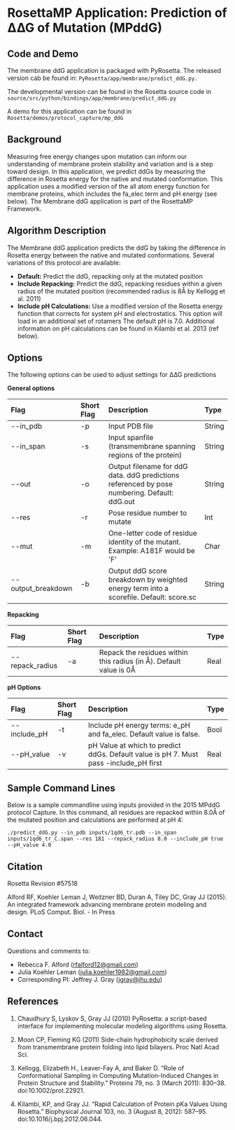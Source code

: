 # RosettaMP Application: Prediction of ∆∆G of Mutation (MPddG)

## Code and Demo
The membrane ddG application is packaged with PyRosetta. The released version cab be found in: 
`PyRosetta/app/membrane/predict_ddG.py.`

The developmental version can be found in the Rosetta source code in `source/src/python/bindings/app/membrane/predict_ddG.py`

A demo for this application can be found in `Rosetta/demos/protocol_capture/mp_ddG`

## Background
Measuring free energy changes upon mutation can inform our understanding of membrane protein stability and variation and is a step toward design. In this application, we predict ddGs by measuring the difference in Rosetta energy for the native and mutated conformation. This application uses a modified version of the all atom energy function for membrane proteins, which includes the fa_elec term and pH energy (see below). The Membrane ddG application is part of the RosettaMP Framework. 

## Algorithm Description
The Membrane ddG application predicts the ddG by taking the difference in Rosetta energy between the native and mutated conformations. Several variations of this protocol are available: 
* **Default:** Predict the ddG, repacking only at the mutated position
* **Include Repacking:** Predict the ddG, repacking residues within a given radius of the mutated position (recommended radius is 8Å by Kellogg et al. 2011)
* **Include pH Calculations:** Use a modified version of the Rosetta energy function that corrects for system pH and electrostatics. This option will load in an additional set of rotamers The default pH is 7.0. Additional information on pH calculations can be found in Kilambi et al. 2013 (ref below). 

## Options
The following options can be used to adjust settings for ∆∆G predictions

**General options**

|**Flag**|**Short Flag**|**Description**|**Type**|
|:-------|:-------|:--------------|:-------|
|--in_pdb|-p|Input PDB file|String|
|--in_span|-s|Input spanfile (transmembrane spanning regions of the protein)|String|
|--out|-o|Output filename for ddG data. ddG predictions referenced by pose numbering. Default: ddG.out|String|
|--res|-r|Pose residue number to mutate|Int|
|--mut|-m|One-letter code of residue identity of the mutant. Example: A181F would be 'F'|Char|
|--output_breakdown|-b|Output ddG score breakdown by weighted energy term into a scorefile. Default: score.sc|String|

**Repacking**

|**Flag**|**Short Flag**|**Description**|**Type**|
|:-------|:-------|:--------------|:-------|
|--repack_radius|-a|Repack the residues within this radius (in Å). Default value is 0Å|Real|

**pH Options**

|**Flag**|**Short Flag**|**Description**|**Type**|
|:-------|:-------|:--------------|:-------|
|--include_pH|-t|Include pH energy terms: e_pH and fa_elec. Default value is false.|Bool|
|--pH_value|-v|pH Value at which to predict ddGs. Default value is pH 7. Must pass -include_pH first|Real|

## Sample Command Lines
Below is a sample commandline using inputs provided in the 2015 MPddG protocol Capture. In this command, all residues are repacked within 8.0Å of the mutated position and calculations are performed at pH 4: 

```
./predict_ddG.py --in_pdb inputs/1qd6_tr.pdb --in_span inputs/1qd6_tr_C.span --res 181 --repack_radius 8.0 --include_pH true --pH_value 4.0 
```

## Citation
Rosetta Revision #57518

Alford RF, Koehler Leman J, Weitzner BD, Duran A, Tiley DC, Gray JJ (2015). An integrated framework advancing membrane protein modeling and design. PLoS Comput. Biol. - In Press


## Contact
Questions and comments to: 

 - Rebecca F. Alford ([rfalford12@gmail.com](rfalford12@gmail.com))
 - Julia Koehler Leman ([julia.koehler1982@gmail.com](julia.koehler1982@gmail.com))
 - Corresponding PI: Jeffrey J. Gray ([jgray@jhu.edu](jgray@jhu.edu))

## References
1. Chaudhury S, Lyskov S, Gray JJ (2010) PyRosetta: a script-based interface for implementing molecular modeling algorithms using Rosetta.

2.  Moon CP, Fleming KG (2011) Side-chain hydrophobicity scale derived from transmembrane protein folding into lipid bilayers. Proc Natl Acad Sci. 

3. Kellogg, Elizabeth H., Leaver-Fay A, and Baker D. “Role of Conformational Sampling in Computing Mutation-Induced Changes in Protein Structure and Stability.” Proteins 79, no. 3 (March 2011): 830–38. doi:10.1002/prot.22921.

4. Kilambi, KP, and Gray JJ. “Rapid Calculation of Protein pKa Values Using Rosetta.” Biophysical Journal 103, no. 3 (August 8, 2012): 587–95. doi:10.1016/j.bpj.2012.06.044.

